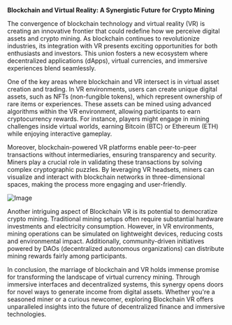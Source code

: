 **Blockchain and Virtual Reality: A Synergistic Future for Crypto Mining**

The convergence of blockchain technology and virtual reality (VR) is creating an innovative frontier that could redefine how we perceive digital assets and crypto mining. As blockchain continues to revolutionize industries, its integration with VR presents exciting opportunities for both enthusiasts and investors. This union fosters a new ecosystem where decentralized applications (dApps), virtual currencies, and immersive experiences blend seamlessly.

One of the key areas where blockchain and VR intersect is in virtual asset creation and trading. In VR environments, users can create unique digital assets, such as NFTs (non-fungible tokens), which represent ownership of rare items or experiences. These assets can be mined using advanced algorithms within the VR environment, allowing participants to earn cryptocurrency rewards. For instance, players might engage in mining challenges inside virtual worlds, earning Bitcoin (BTC) or Ethereum (ETH) while enjoying interactive gameplay.

Moreover, blockchain-powered VR platforms enable peer-to-peer transactions without intermediaries, ensuring transparency and security. Miners play a crucial role in validating these transactions by solving complex cryptographic puzzles. By leveraging VR headsets, miners can visualize and interact with blockchain networks in three-dimensional spaces, making the process more engaging and user-friendly.

![Image](https://github.com/user-attachments/assets/31692037-0104-4703-abd1-696b6a7dd41b)

Another intriguing aspect of Blockchain VR is its potential to democratize crypto mining. Traditional mining setups often require substantial hardware investments and electricity consumption. However, in VR environments, mining operations can be simulated on lightweight devices, reducing costs and environmental impact. Additionally, community-driven initiatives powered by DAOs (decentralized autonomous organizations) can distribute mining rewards fairly among participants.

In conclusion, the marriage of blockchain and VR holds immense promise for transforming the landscape of virtual currency mining. Through immersive interfaces and decentralized systems, this synergy opens doors for novel ways to generate income from digital assets. Whether you're a seasoned miner or a curious newcomer, exploring Blockchain VR offers unparalleled insights into the future of decentralized finance and immersive technologies.